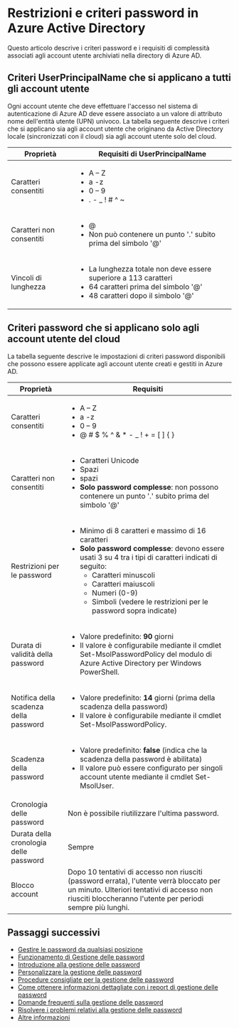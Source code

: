 <properties
	pageTitle="Restrizioni e criteri password in Azure Active Directory | Microsoft Azure"
	description="Descrive i criteri che si applicano alle password in Azure Active Directory, inclusi i caratteri consentiti, la lunghezza e la scadenza"
  services="active-directory"
	documentationCenter=""
	authors="curtand"
	manager="stevenpo"
	editor=""/>

<tags
	ms.service="active-directory"
	ms.workload="identity"
	ms.tgt_pltfrm="na"
	ms.devlang="na"
	ms.topic="article"
	ms.date="05/16/2016"
	ms.author="curtand"/>


# Restrizioni e criteri password in Azure Active Directory

Questo articolo descrive i criteri password e i requisiti di complessità associati agli account utente archiviati nella directory di Azure AD.

## Criteri UserPrincipalName che si applicano a tutti gli account utente

Ogni account utente che deve effettuare l'accesso nel sistema di autenticazione di Azure AD deve essere associato a un valore di attributo nome dell'entità utente (UPN) univoco. La tabella seguente descrive i criteri che si applicano sia agli account utente che originano da Active Directory locale (sincronizzati con il cloud) sia agli account utente solo del cloud.

| Proprietà | Requisiti di UserPrincipalName |
|   ----------------------- |   ----------------------- |
| Caratteri consentiti | <ul> <li>A – Z</li> <li>a -z </li><li>0 – 9</li> <li> . - \_ ! # ^ ~</li></ul> |
| Caratteri non consentiti | <ul> <li>@</li> <li>Non può contenere un punto '.' subito prima del simbolo '@'</li></ul> |
| Vincoli di lunghezza | <ul> <li>La lunghezza totale non deve essere superiore a 113 caratteri</li><li>64 caratteri prima del simbolo '@'</li><li>48 caratteri dopo il simbolo '@'</li></ul>

## Criteri password che si applicano solo agli account utente del cloud

La tabella seguente descrive le impostazioni di criteri password disponibili che possono essere applicate agli account utente creati e gestiti in Azure AD.

| Proprietà | Requisiti |
|   ----------------------- |   ----------------------- |
| Caratteri consentiti | <ul><li>A – Z</li><li>a -z </li><li>0 – 9</li> <li>@ # $ % ^ & * - \_ ! + = [ ] { } | \\ : ‘ , . ? / ` ~ “ ( ) ;</li></ul> |
| Caratteri non consentiti | <ul><li>Caratteri Unicode</li><li>Spazi</li><li>spazi</li><li> **Solo password complesse**: non possono contenere un punto '.' subito prima del simbolo '@'</li></ul> |
| Restrizioni per le password | <ul><li>Minimo di 8 caratteri e massimo di 16 caratteri</li><li>**Solo password complesse**: devono essere usati 3 su 4 tra i tipi di caratteri indicati di seguito:<ul><li>Caratteri minuscoli</li><li>Caratteri maiuscoli</li><li>Numeri (0-9)</li><li>Simboli (vedere le restrizioni per le password sopra indicate)</li></ul></li></ul> |
| Durata di validità della password | <ul><li>Valore predefinito: **90** giorni </li><li>Il valore è configurabile mediante il cmdlet Set-MsolPasswordPolicy del modulo di Azure Active Directory per Windows PowerShell.</li></ul> |
| Notifica della scadenza della password | <ul><li>Valore predefinito: **14** giorni (prima della scadenza della password)</li><li>Il valore è configurabile mediante il cmdlet Set-MsolPasswordPolicy.</li></ul> |
| Scadenza della password | <ul><li>Valore predefinito: **false** (indica che la scadenza della password è abilitata) </li><li>Il valore può essere configurato per singoli account utente mediante il cmdlet Set-MsolUser. </li></ul> |
| Cronologia delle password | Non è possibile riutilizzare l'ultima password. |
| Durata della cronologia delle password | Sempre |
| Blocco account | Dopo 10 tentativi di accesso non riusciti (password errata), l'utente verrà bloccato per un minuto. Ulteriori tentativi di accesso non riusciti bloccheranno l'utente per periodi sempre più lunghi. |


## Passaggi successivi

* [Gestire le password da qualsiasi posizione](active-directory-passwords.md)
* [Funzionamento di Gestione delle password](active-directory-passwords-how-it-works.md)
* [Introduzione alla gestione delle password](active-directory-passwords-getting-started.md)
* [Personalizzare la gestione delle password](active-directory-passwords-customize.md)
* [Procedure consigliate per la gestione delle password](active-directory-passwords-best-practices.md)
* [Come ottenere informazioni dettagliate con i report di gestione delle password](active-directory-passwords-get-insights.md)
* [Domande frequenti sulla gestione delle password](active-directory-passwords-faq.md)
* [Risolvere i problemi relativi alla gestione delle password](active-directory-passwords-troubleshoot.md)
* [Altre informazioni](active-directory-passwords-learn-more.md)

<!---HONumber=AcomDC_0518_2016-->